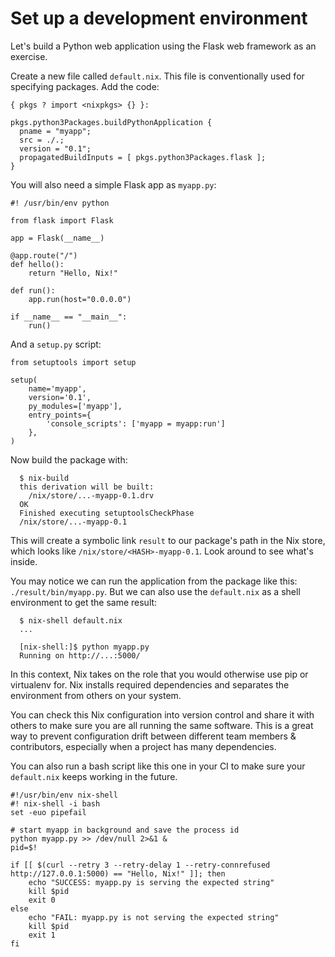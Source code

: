 # Set up a development environment

Let's build a Python web application using the Flask web framework as an exercise.

Create a new file called `default.nix`. This file is conventionally used for specifying packages. Add the code:

```{code-block} nix default.nix
{ pkgs ? import <nixpkgs> {} }:

pkgs.python3Packages.buildPythonApplication {
  pname = "myapp";
  src = ./.;
  version = "0.1";
  propagatedBuildInputs = [ pkgs.python3Packages.flask ];
}
```

You will also need a simple Flask app as `myapp.py`:

```{code-block} python myapp.py
#! /usr/bin/env python

from flask import Flask

app = Flask(__name__)

@app.route("/")
def hello():
    return "Hello, Nix!"

def run():
    app.run(host="0.0.0.0")

if __name__ == "__main__":
    run()
```

And a `setup.py` script:

```{code-block} python setup.py
from setuptools import setup

setup(
    name='myapp',
    version='0.1',
    py_modules=['myapp'],
    entry_points={
        'console_scripts': ['myapp = myapp:run']
    },
)
```

Now build the package with:

```{code-block} shell-session nix_build.shell-session
  $ nix-build
  this derivation will be built:
    /nix/store/...-myapp-0.1.drv
  OK
  Finished executing setuptoolsCheckPhase
  /nix/store/...-myapp-0.1
```

This will create a symbolic link `result` to our package's path in the Nix store, which looks like `/nix/store/<HASH>-myapp-0.1`. Look around to see what's inside.

You may notice we can run the application from the package like this: `./result/bin/myapp.py`. But we can also use the `default.nix` as a shell environment to get the same result:

```{code-block} shell-session myapp.shell-session
  $ nix-shell default.nix
  ...

  [nix-shell:]$ python myapp.py
  Running on http://...:5000/
```

In this context, Nix takes on the role that you would otherwise use pip or virtualenv for. Nix installs required dependencies and separates the environment from others on your system.

You can check this Nix configuration into version control and share it with others to make sure you are all running the same software. This is a great way to prevent configuration drift between different team members & contributors, especially when a project has many dependencies.

You can also run a bash script like this one in your CI to make sure your `default.nix` keeps working in the future.

```{code-block} bash test_myapp.sh
#!/usr/bin/env nix-shell
#! nix-shell -i bash
set -euo pipefail

# start myapp in background and save the process id
python myapp.py >> /dev/null 2>&1 &
pid=$!

if [[ $(curl --retry 3 --retry-delay 1 --retry-connrefused http://127.0.0.1:5000) == "Hello, Nix!" ]]; then
    echo "SUCCESS: myapp.py is serving the expected string"
    kill $pid
    exit 0
else
    echo "FAIL: myapp.py is not serving the expected string"
    kill $pid
    exit 1
fi
```
